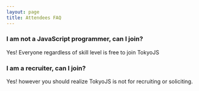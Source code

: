 ```yaml
---
layout: page
title: Attendees FAQ
---
```


### I am not a JavaScript programmer, can I join?
Yes! Everyone regardless of skill level is free to join TokyoJS

### I am a recruiter, can I join?
Yes! however you should realize TokyoJS is not for recruiting or soliciting.
